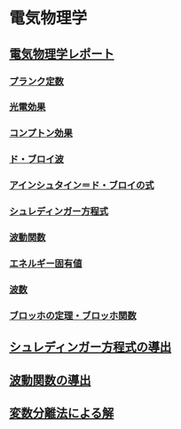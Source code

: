 # 電気物理学

## [電気物理学レポート](./電気物理学レポート.md)

### [プランク定数](./電気物理学レポート.md#1-プランク定数)
### [光電効果](./電気物理学レポート.md#2-光電効果)
### [コンプトン効果](./電気物理学レポート.md#3-コンプトン効果)
### [ド・ブロイ波](./電気物理学レポート.md#4-ド・ブロイ波)
### [アインシュタイン＝ド・ブロイの式](./電気物理学レポート.md#5-アインシュタイン＝ド・ブロイの式)
### [シュレディンガー方程式](./電気物理学レポート.md#6-シュレディンガー方程式)
### [波動関数](./電気物理学レポート.md#7-波動関数)
### [エネルギー固有値](./電気物理学レポート.md#8-エネルギー固有値)
### [波数](./電気物理学レポート.md#9-波数)
### [ブロッホの定理・ブロッホ関数](./電気物理学レポート.md#10-ブロッホの定理・ブロッホ関数)


## [シュレディンガー方程式の導出](./シュレディンガー方程式の導出.md)

## [波動関数の導出](./波動関数の導出.md)

## [変数分離法による解](./変数分離法による解.md)